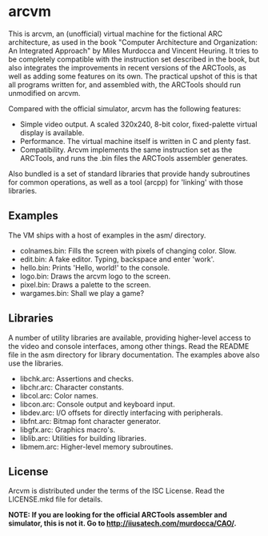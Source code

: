 # arcvm

This is arcvm, an (unofficial) virtual machine for the fictional ARC
architecture, as used in the book "Computer Architecture and Organization: An
Integrated Approach" by Miles Murdocca and Vincent Heuring. It tries to be
completely compatible with the instruction set described in the book, but also
integrates the improvements in recent versions of the ARCTools, as well as
adding some features on its own. The practical upshot of this is that all
programs written for, and assembled with, the ARCTools should run unmodified on
arcvm.

Compared with the official simulator, arcvm has the following features:

- Simple video output. A scaled 320x240, 8-bit color, fixed-palette virtual
  display is available.
- Performance. The virtual machine itself is written in C and plenty fast.
- Compatibility. Arcvm implements the same instruction set as the
  ARCTools, and runs the .bin files the ARCTools assembler generates.

Also bundled is a set of standard libraries that provide handy subroutines
for common operations, as well as a tool (arcpp) for 'linking' with those
libraries.

## Examples

The VM ships with a host of examples in the asm/ directory.

- colnames.bin: Fills the screen with pixels of changing color. Slow.
- edit.bin: A fake editor. Typing, backspace and enter 'work'.
- hello.bin: Prints 'Hello, world!' to the console.
- logo.bin: Draws the arcvm logo to the screen.
- pixel.bin: Draws a palette to the screen.
- wargames.bin: Shall we play a game?

## Libraries

A number of utility libraries are available, providing higher-level access to
the video and console interfaces, among other things. Read the README file in
the asm directory for library documentation. The examples above also use the
libraries.

- libchk.arc: Assertions and checks.
- libchr.arc: Character constants.
- libcol.arc: Color names.
- libcon.arc: Console output and keyboard input.
- libdev.arc: I/O offsets for directly interfacing with peripherals.
- libfnt.arc: Bitmap font character generator.
- libgfx.arc: Graphics macro's.
- liblib.arc: Utilities for building libraries.
- libmem.arc: Higher-level memory subroutines.

## License

Arcvm is distributed under the terms of the ISC License. Read the LICENSE.mkd
file for details.

**NOTE: If you are looking for the official ARCTools assembler and simulator,
this is not it.  Go to <http://iiusatech.com/murdocca/CAO/>.**
